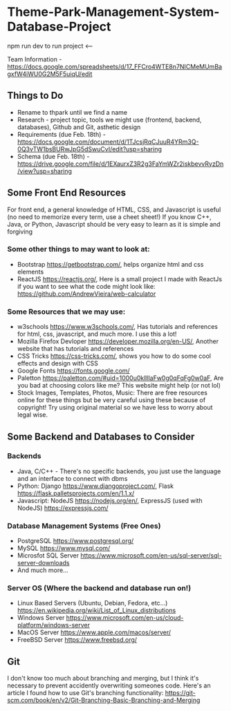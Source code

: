# Theme-Park-Management-System-Database-Project

npm run dev to run project <--

Team Information - https://docs.google.com/spreadsheets/d/17_FFCro4WTE8n7NICMeMUmBagxfW4iWU0G2M5F5uiqU/edit

## Things to Do
- Rename to thpark until we find a name
- Research - project topic, tools we might use (frontend, backend, databases), Github and Git, asthetic design
- Requirements (due Feb. 18th) - https://docs.google.com/document/d/1TJcsjRqCJuuR4YRm3Q-0Q3vTW1bsBURwJpG5dSwuCvI/edit?usp=sharing
- Schema (due Feb. 18th) - https://drive.google.com/file/d/1EXaurxZ3R2g3FaYmWZr2iskbevvRyzDn/view?usp=sharing

## Some Front End Resources
For front end, a general knowledge of HTML, CSS, and Javascript is useful (no need to memorize every term, use a cheet sheet!)
If you know C++, Java, or Python, Javascript should be very easy to learn as it is simple and forgiving

### Some other things to may want to look at:
- Bootstrap https://getbootstrap.com/, helps organize html and css elements
- ReactJS https://reactjs.org/, Here is a small project I made with ReactJs if you want to see what the code might look like: https://github.com/AndrewVieira/web-calculator

### Some Resources that we may use:
- w3schools https://www.w3schools.com/, Has tutorials and references for html, css, javascript, and much more. I use this a lot!
- Mozilla Firefox Devloper https://developer.mozilla.org/en-US/, Another website that has tutorials and references
- CSS Tricks https://css-tricks.com/, shows you how to do some cool effects and design with CSS
- Google Fonts https://fonts.google.com/
- Paletton https://paletton.com/#uid=1000u0kllllaFw0g0qFqFg0w0aF, Are you bad at choosing colors like me? This website might help (or not lol)
- Stock Images, Templates, Photos, Music: There are free resources online for these things but be very careful using these because of copyright! Try using original material so we have less to worry about legal wise.

## Some Backend and Databases to Consider
### Backends
- Java, C/C++ - There's no specific backends, you just use the language and an interface to connect with dbms
- Python: Django https://www.djangoproject.com/, Flask https://flask.palletsprojects.com/en/1.1.x/
- Javascript: NodeJS https://nodejs.org/en/, ExpressJS (used with NodeJS) https://expressjs.com/

### Database Management Systems (Free Ones)
- PostgreSQL https://www.postgresql.org/
- MySQL https://www.mysql.com/
- Microsfot SQL Server https://www.microsoft.com/en-us/sql-server/sql-server-downloads
- And much more...

### Server OS (Where the backend and database run on!)
- Linux Based Servers (Ubuntu, Debian, Fedora, etc...) https://en.wikipedia.org/wiki/List_of_Linux_distributions
- Windows Server https://www.microsoft.com/en-us/cloud-platform/windows-server
- MacOS Server https://www.apple.com/macos/server/
- FreeBSD Server https://www.freebsd.org/

## Git
I don't know too much about branching and merging, but I think it's necessary to prevent accidently overwriting someones code. Here's an article I found how to use Git's branching functionality: https://git-scm.com/book/en/v2/Git-Branching-Basic-Branching-and-Merging
